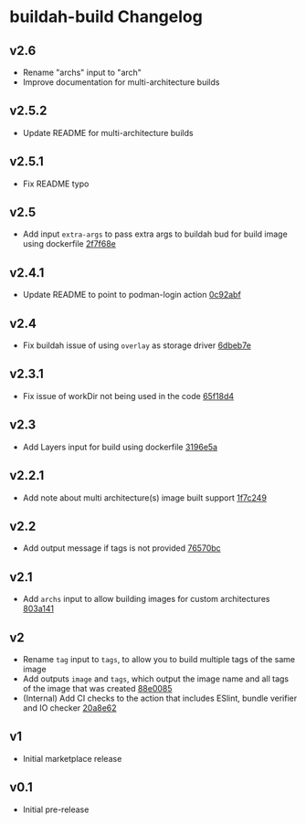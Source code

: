 # buildah-build Changelog

## v2.6
- Rename "archs" input to "arch"
- Improve documentation for multi-architecture builds

## v2.5.2
- Update README for multi-architecture builds

## v2.5.1
- Fix README typo

## v2.5
- Add input `extra-args` to pass extra args to buildah bud for build image using dockerfile [2f7f68e](https://github.com/redhat-actions/buildah-build/commit/2f7f68ec840393890fca056f55d0140cf909c46d)

## v2.4.1
- Update README to point to podman-login action [0c92abf](https://github.com/redhat-actions/buildah-build/commit/0c92abf30679c2b1b5329bacce9abbc3d3d94496)

## v2.4
- Fix buildah issue of using `overlay` as storage driver [6dbeb7e](https://github.com/redhat-actions/buildah-build/commit/6dbeb7e1f64c961b642625d54e551d296dafdd30)

## v2.3.1
- Fix issue of workDir not being used in the code [65f18d4](https://github.com/redhat-actions/buildah-build/commit/65f18d484c4278f73a530e03bfe9661649dc7615)

## v2.3
- Add Layers input for build using dockerfile [3196e5a](https://github.com/redhat-actions/buildah-build/commit/3196e5acb5dc5db144b00aeddd723de3d8604506)

## v2.2.1
- Add note about multi architecture(s) image built support [1f7c249](https://github.com/redhat-actions/buildah-build/commit/1f7c2499306a8def9affb31cc7d43934bb87907d)

## v2.2
- Add output message if tags is not provided [76570bc](https://github.com/redhat-actions/buildah-build/commit/76570bc65b73d4072c85224b6f6e2fef3cf2b24b)

## v2.1
- Add `archs` input to allow building images for custom architectures [803a141](https://github.com/redhat-actions/buildah-build/commit/803a1413e7c2a594cbfb6680bca358bfdbe36745)

## v2
- Rename `tag` input to `tags`, to allow you to build multiple tags of the same image
- Add outputs `image` and `tags`, which output the image name and all tags of the image that was created [88e0085](https://github.com/redhat-actions/buildah-build/commit/88e00855444b8d915b900c8251f48c291ccedce5)
- (Internal) Add CI checks to the action that includes ESlint, bundle verifier and IO checker [20a8e62](https://github.com/redhat-actions/buildah-build/commit/20a8e62ce082870ed0ff1ee141bb98ae95432501)

## v1
- Initial marketplace release

## v0.1
- Initial pre-release
